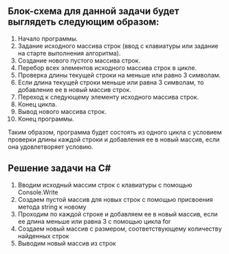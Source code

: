 ## Блок-схема для данной задачи будет выглядеть следующим образом:

1. Начало программы.
2. Задание исходного массива строк (ввод с клавиатуры или задание на старте выполнения алгоритма).
3. Создание нового пустого массива строк.
4. Перебор всех элементов исходного массива строк в цикле.
5. Проверка длины текущей строки на меньше или равно 3 символам.
6. Если длина текущей строки меньше или равна 3 символам, то добавление ее в новый массив строк.
7. Переход к следующему элементу исходного массива строк.
8. Конец цикла.
9. Вывод нового массива строк.
10. Конец программы.

Таким образом, программа будет состоять из одного цикла с условием проверки длины каждой строки и добавления ее в новый массив, если она удовлетворяет условию.

## Решение задачи на C#

1. Вводим исходный массим строк с клавиатуры с помощью Console.Write
2. Создаем пустой массив для новых строк с помощью присвоения метода string к новому
3. Проходим по каждой строке и добавляем ее в новый массив, если ее длина меньше или равна 3 с помощью цикла for
4. Создаем новый массив с размером, соответствующему количеству найденных строк
5. Выводим новый массив из строк